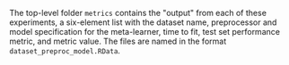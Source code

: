 The top-level folder `metrics` contains the "output" from each of these experiments, a six-element list with the dataset name, preprocessor and model specification for the meta-learner, time to fit, test set performance metric, and metric value. The files are named in the format `dataset_preproc_model.RData`.